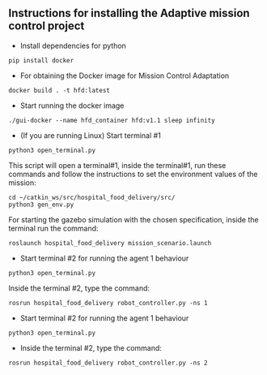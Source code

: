 ## Instructions for installing the Adaptive mission control project
* Install dependencies for python
```
pip install docker 
```


* For obtaining the Docker image for Mission Control Adaptation
```
docker build . -t hfd:latest
```

* Start running the docker image
```
./gui-docker --name hfd_container hfd:v1.1 sleep infinity
```

*  (If you are running Linux) Start terminal #1
```
python3 open_terminal.py
```

This script will open a terminal#1, inside the terminal#1, run these commands and follow the instructions to set the environment values of the mission:
```
cd ~/catkin_ws/src/hospital_food_delivery/src/
python3 gen_env.py
```


For starting the gazebo simulation with the chosen specification, inside the terminal run the command:
```
roslaunch hospital_food_delivery mission_scenario.launch
```

* Start terminal #2 for running the agent 1 behaviour
```
python3 open_terminal.py
```
    
Inside the terminal #2, type the command:
```
rosrun hospital_food_delivery robot_controller.py -ns 1
```

* Start terminal #2 for running the agent 1 behaviour
```
python3 open_terminal.py
```
    
* Inside the terminal #2, type the command:
```
rosrun hospital_food_delivery robot_controller.py -ns 2
```

